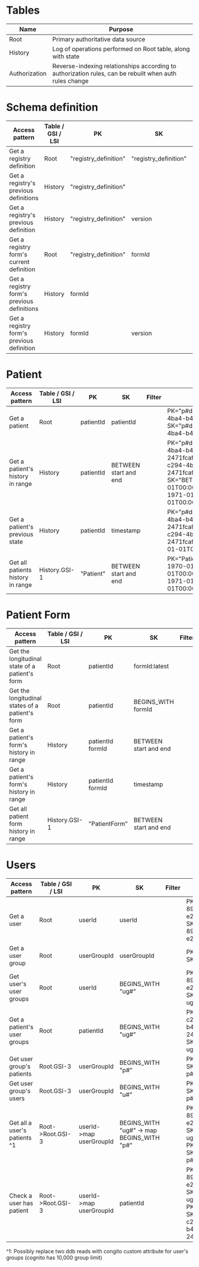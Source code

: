 # Tables

| Name          | Purpose                                                                                                |
| ------------- | ------------------------------------------------------------------------------------------------------ |
| Root          | Primary authoritative data source                                                                      |
| History       | Log of operations performed on Root table, along with state                                            |
| Authorization | Reverse-indexing relationships according to authorization rules, can be rebuilt when auth rules change |

# Schema definition

| Access pattern                             | Table / GSI / LSI | PK                    | SK                    | Filter | Example                                           |
| ------------------------------------------ | ----------------- | --------------------- | --------------------- | ------ | ------------------------------------------------- |
| Get a registry definition                  | Root              | "registry_definition" | "registry_definition" |        | PK="registry_definition" SK="registry_definition" |
| Get a registry's previous definitions      | History           | "registry_definition" |                       |        | PK="registry_definition"                          |
| Get a registry's previous definition       | History           | "registry_definition" | version               |        | PK="registry_definition" SK="v13"                 |
| Get a registry form's current definition   | Root              | "registry_definition" | formId                |        | PK="registry_definition" SK="f#demographics"      |
| Get a registry form's previous definitions | History           | formId                |                       |        | PK="f#demographics"                               |
| Get a registry form's previous definition  | History           | formId                | version               |        | PK="f#demographics" SK="v13"                      |

# Patient

| Access pattern                    | Table / GSI / LSI | PK        | SK                    | Filter | Example                                                                                                                                                 |
| --------------------------------- | ----------------- | --------- | --------------------- | ------ | ------------------------------------------------------------------------------------------------------------------------------------------------------- |
| Get a patient                     | Root              | patientId | patientId             |        | PK="p#daa7096e-c294-4ba4-b42a-2471fcaf94ce" SK="p#daa7096e-c294-4ba4-b42a-2471fcaf94ce"                                                                 |
| Get a patient's history in range  | History           | patientId | BETWEEN start and end |        | PK="p#daa7096e-c294-4ba4-b42a-2471fcaf94ce_p#daa7096e-c294-4ba4-b42a-2471fcaf94ce" SK="BETWEEN 1970-01-01T00:00:00+00:00 and 1971-01-01T00:00:00+00:00" |
| Get a patient's previous state    | History           | patientId | timestamp             |        | PK="p#daa7096e-c294-4ba4-b42a-2471fcaf94ce_p#daa7096e-c294-4ba4-b42a-2471fcaf94ce" SK="1970-01-01T00:00:00+00:00"                                       |
| Get all patients history in range | History.GSI-1     | "Patient" | BETWEEN start and end |        | PK="Patient" SK="BETWEEN 1970-01-01T00:00:00+00:00 and 1971-01-01T00:00:00+00:00"                                                                       |

# Patient Form

| Access pattern                                  | Table / GSI / LSI | PK               | SK                    | Filter | Example                                                                                                                                 |
| ----------------------------------------------- | ----------------- | ---------------- | --------------------- | ------ | --------------------------------------------------------------------------------------------------------------------------------------- |
| Get the longitudinal state of a patient's form  | Root              | patientId        | formId:latest         |        | PK="p#daa7096e-c294-4ba4-b42a-2471fcaf94ce" SK="pf#demographics:latest"                                                                 |
| Get the longitudinal states of a patient's form | Root              | patientId        | BEGINS_WITH formId    |        | PK="p#daa7096e-c294-4ba4-b42a-2471fcaf94ce" SK="BEGINS WITH pf#demographics"                                                            |
| Get a patient's form's history in range         | History           | patientId formId | BETWEEN start and end |        | PK="p#daa7096e-c294-4ba4-b42a-2471fcaf94ce_pf#demographics:latest" SK="BETWEEN 1970-01-01T00:00:00+00:00 and 1971-01-01T00:00:00+00:00" |
| Get a patient's form's history in range         | History           | patientId formId | timestamp             |        | PK="p#daa7096e-c294-4ba4-b42a-2471fcaf94ce_pf#demographics:latest" SK="1970-01-01T00:00:00+00:00"                                       |
| Get all patient form history in range           | History.GSI-1     | "PatientForm"    | BETWEEN start and end |        | PK="PatientForm" SK="BETWEEN 1970-01-01T00:00:00+00:00 and 1971-01-01T00:00:00+00:00"                                                   |

# Users

| Access pattern               | Table / GSI / LSI | PK                      | SK                                        | Filter | Example                                                                                                                             |
| ---------------------------- | ----------------- | ----------------------- | ----------------------------------------- | ------ | ----------------------------------------------------------------------------------------------------------------------------------- |
| Get a user                   | Root              | userId                  | userId                                    |        | PK="u#9da046bc-89cd-4a5e-9f08-e2435085360b" SK="u#9da046bc-89cd-4a5e-9f08-e2435085360b"                                             |
| Get a user group             | Root              | userGroupId             | userGroupId                               |        | PK="ug#clinicA" SK="ug#clinicA"                                                                                                     |
| Get user's user groups       | Root              | userId                  | BEGINS_WITH "ug#"                         |        | PK="u#9da046bc-89cd-4a5e-9f08-e2435085360b" SK="BEGINS_WITH ug#"                                                                    |
| Get a patient's user groups  | Root              | patientId               | BEGINS_WITH "ug#"                         |        | PK="p#daa7096e-c294-4ba4-b42a-2471fcaf94ce" SK="BEGINS_WITH ug#"                                                                    |
| Get user group's patients    | Root.GSI-3        | userGroupId             | BEGINS_WITH "p#"                          |        | PK="ug#clinicA" SK="BEGINS_WITH p#"                                                                                                 |
| Get user group's users       | Root.GSI-3        | userGroupId             | BEGINS_WITH "u#"                          |        | PK="ug#clinicA" SK="BEGINS_WITH p#"                                                                                                 |
| Get all a user's patients ^1 | Root->Root.GSI-3  | userId->map userGroupId | BEGINS_WITH "ug#" -> map BEGINS_WITH "p#" |        | PK="u#9da046bc-89cd-4a5e-9f08-e2435085360b" SK="BEGINS_WITH ug#" -> map PK="ug#clinicA" SK="BEGINS WITH p#"                         |
| Check a user has patient     | Root->Root.GSI-3  | userId->map userGroupId | patientId                                 |        | PK="u#9da046bc-89cd-4a5e-9f08-e2435085360b" SK="BEGINS_WITH ug#" -> map PK="ug#clinicA" SK="p#daa7096e-c294-4ba4-b42a-2471fcaf94ce" |

^1: Possibly replace two ddb reads with congito custom attribute for user's groups (cognito has 10,000 group limit)

